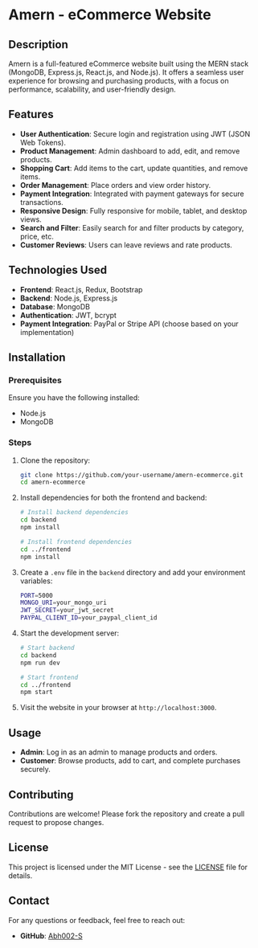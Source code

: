 # Amern - eCommerce Website

## Description

Amern is a full-featured eCommerce website built using the MERN stack (MongoDB, Express.js, React.js, and Node.js). It offers a seamless user experience for browsing and purchasing products, with a focus on performance, scalability, and user-friendly design.

## Features

- **User Authentication**: Secure login and registration using JWT (JSON Web Tokens).
- **Product Management**: Admin dashboard to add, edit, and remove products.
- **Shopping Cart**: Add items to the cart, update quantities, and remove items.
- **Order Management**: Place orders and view order history.
- **Payment Integration**: Integrated with payment gateways for secure transactions.
- **Responsive Design**: Fully responsive for mobile, tablet, and desktop views.
- **Search and Filter**: Easily search for and filter products by category, price, etc.
- **Customer Reviews**: Users can leave reviews and rate products.

## Technologies Used

- **Frontend**: React.js, Redux, Bootstrap
- **Backend**: Node.js, Express.js
- **Database**: MongoDB
- **Authentication**: JWT, bcrypt
- **Payment Integration**: PayPal or Stripe API (choose based on your implementation)

## Installation

### Prerequisites

Ensure you have the following installed:

- Node.js
- MongoDB

### Steps

1. Clone the repository:

    ```bash
    git clone https://github.com/your-username/amern-ecommerce.git
    cd amern-ecommerce
    ```

2. Install dependencies for both the frontend and backend:

    ```bash
    # Install backend dependencies
    cd backend
    npm install

    # Install frontend dependencies
    cd ../frontend
    npm install
    ```

3. Create a `.env` file in the `backend` directory and add your environment variables:

    ```bash
    PORT=5000
    MONGO_URI=your_mongo_uri
    JWT_SECRET=your_jwt_secret
    PAYPAL_CLIENT_ID=your_paypal_client_id
    ```

4. Start the development server:

    ```bash
    # Start backend
    cd backend
    npm run dev

    # Start frontend
    cd ../frontend
    npm start
    ```

5. Visit the website in your browser at `http://localhost:3000`.

## Usage

- **Admin**: Log in as an admin to manage products and orders.
- **Customer**: Browse products, add to cart, and complete purchases securely.

## Contributing

Contributions are welcome! Please fork the repository and create a pull request to propose changes.

## License

This project is licensed under the MIT License - see the [LICENSE](LICENSE) file for details.

## Contact

For any questions or feedback, feel free to reach out:

- **GitHub**: [Abh002-S](https://github.com/Abh002-S)

